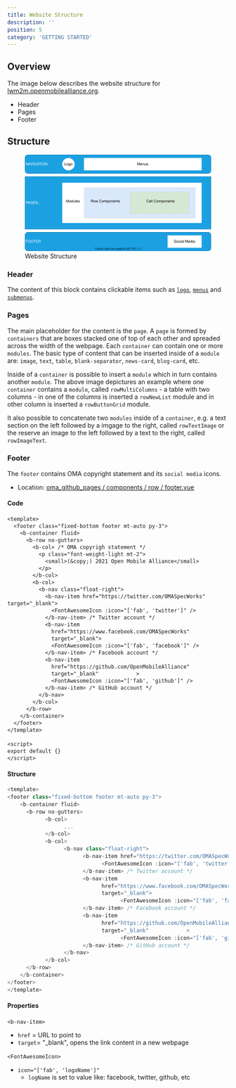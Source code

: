 ```yaml
---
title: Website Structure
description: ''
position: 5
category: 'GETTING STARTED'
---
```

## Overview
The image below describes the website structure for [lwm2m.openmobilealliance.org](https://lwm2m.openmobilealliance.org/).

* Header
* Pages
* Footer

## Structure
<figure>
      <img src="images/website-structure.svg" alt="Website Structure">
      <figcaption>Website Structure</figcaption>
</figure>

### Header

The content of this block contains clickable items such as [`logo`](), [`menus`]() and [`submenus`]().


### Pages

The main placeholder for the content is the `page`. 
A `page` is formed by `containers` that are boxes stacked one of top of each other and spreaded across the width of the webpage. Each `container` can contain one or more `modules`. The basic type of content that can be inserted inside of a `module` are: `image`, `text`, `table`, `blank-separator`, `news-card`, `blog-card`, etc.

Inside of a `container` is possible to insert a `module` which in turn contains another `module`. The above image depictures an example where one `container` contains a `module`, called `rowMultiColumns` - a table with two columns - in one of the columns is inserted a `rowNewList` module and in other column is inserted a `rowButtonGrid` module.

It also possible to concatenate two `modules` inside of a `container`, e.g. a text section on the left followed by a imgage to the right, called `rowTextImage` or the reserve an image to the left followed by a text to the right, called `rowImageText`.


### Footer

The `footer` contains OMA copyright statement and its `social media` icons.

* Location: [oma_github_pages / components / row / footer.vue](https://raw.githubusercontent.com/OpenMobileAlliance/oma_github_pages/main/components/Footer.vue)

#### Code

```js[oma_github_pages / components / row / footer.vue]
<template>
  <footer class="fixed-bottom footer mt-auto py-3">
    <b-container fluid>
      <b-row no-gutters>
        <b-col> /* OMA copyrigh statement */
          <p class="font-weight-light mt-2">
            <small>(&copy;) 2021 Open Mobile Alliance</small>
          </p>
        </b-col>
        <b-col>
          <b-nav class="float-right"> 
            <b-nav-item href="https://twitter.com/OMASpecWorks" target="_blank"> 
              <FontAwesomeIcon :icon="['fab', 'twitter']" />
            </b-nav-item> /* Twitter account */
            <b-nav-item
              href="https://www.facebook.com/OMASpecWorks"  
              target="_blank">
              <FontAwesomeIcon :icon="['fab', 'facebook']" />
            </b-nav-item> /* Facebook account */
            <b-nav-item
              href="https://github.com/OpenMobileAlliance"
              target="_blank"            >
              <FontAwesomeIcon :icon="['fab', 'github']" />
            </b-nav-item> /* GitHub account */
          </b-nav>
        </b-col>
      </b-row>
    </b-container>
  </footer>
</template>

<script>
export default {}
</script>

```
#### Structure

```js
<template>
<footer class="fixed-bottom footer mt-auto py-3">
    <b-container fluid>
      <b-row no-gutters>
            <b-col>
                  ...
            </b-col>
            <b-col>
                  <b-nav class="float-right"> 
                        <b-nav-item href="https://twitter.com/OMASpecWorks" target="_blank"> 
                              <FontAwesomeIcon :icon="['fab', 'twitter']" />
                        </b-nav-item> /* Twitter account */
                        <b-nav-item
                              href="https://www.facebook.com/OMASpecWorks"  
                              target="_blank">
                                    <FontAwesomeIcon :icon="['fab', 'facebook']" />
                        </b-nav-item> /* Facebook account */
                        <b-nav-item
                              href="https://github.com/OpenMobileAlliance"
                              target="_blank"            >
                                    <FontAwesomeIcon :icon="['fab', 'github']" />
                        </b-nav-item> /* GitHub account */
                  </b-nav>
            </b-col>
      </b-row>
    </b-container>
</footer>
</template>
```
#### Properties
`<b-nav-item>`
* `href` = URL to point to
* `target`= "_blank", opens the link content in a new webpage

`<FontAwesomeIcon>`
* `icon="['fab', 'logoName']"`
  * `logName` is set to value like: facebook, twitter, github, etc
